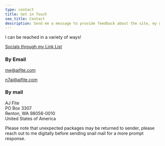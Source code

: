 ```yaml
---
type: contact
title: Get in Touch
seo_title: Contact
description: Send me a message to provide feedback about the site, my writing, or anything else on your mind.
---
```


I can be reached in a variety of ways!

[Socials through my Link List](https://link.ajfite.com)

### By Email

[me@ajfite.com](mailto:me@ajfite.com)

[n7aj@ajfite.com](mailto:n7aj#ajfite.com)

### By mail

AJ Fite\
PO Box 3307\
Renton, WA 98056-0010\
United States of America

Please note that unexpected packages may be returned to sender, please reach out to me digitally before sending snail mail for a more prompt response.